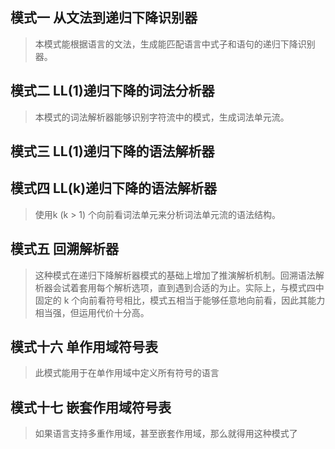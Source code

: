 ## 模式一  从文法到递归下降识别器

> 本模式能根据语言的文法，生成能匹配语言中式子和语句的递归下降识别器。

## 模式二 LL(1)递归下降的词法分析器

> 本模式的词法解析器能够识别字符流中的模式，生成词法单元流。

## 模式三 LL(1)递归下降的语法解析器

## 模式四 LL(k)递归下降的语法解析器

> 使用k (k > 1) 个向前看词法单元来分析词法单元流的语法结构。

## 模式五 回溯解析器

> 这种模式在递归下降解析器模式的基础上增加了推演解析机制。回溯语法解析器会试着套用每个解析选项，直到遇到合适的为止。实际上，与模式四中固定的 k 个向前看符号相比，模式五相当于能够任意地向前看，因此其能力相当强，但运用代价十分高。

## 模式十六 单作用域符号表

> 此模式能用于在单作用域中定义所有符号的语言

## 模式十七 嵌套作用域符号表

> 如果语言支持多重作用域，甚至嵌套作用域，那么就得用这种模式了

